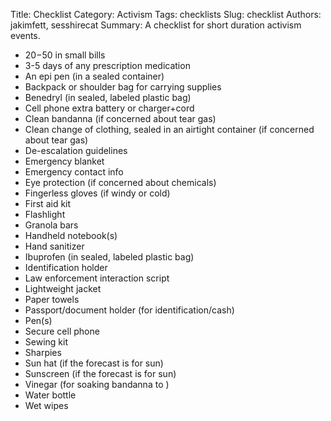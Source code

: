 Title: Checklist
Category: Activism
Tags: checklists
Slug: checklist
Authors: jakimfett, sesshirecat
Summary: A checklist for short duration activism events.

* $20-$50 in small bills
* 3-5 days of any prescription medication
* An epi pen (in a sealed container)
* Backpack or shoulder bag for carrying supplies
* Benedryl (in sealed, labeled plastic bag)
* Cell phone extra battery or charger+cord
* Clean bandanna (if concerned about tear gas)
* Clean change of clothing, sealed in an airtight container (if concerned about tear gas)
* De-escalation guidelines
* Emergency blanket
* Emergency contact info
* Eye protection (if concerned about chemicals)
* Fingerless gloves (if windy or cold)
* First aid kit
* Flashlight
* Granola bars
* Handheld notebook(s)
* Hand sanitizer 
* Ibuprofen (in sealed, labeled plastic bag)
* Identification holder
* Law enforcement interaction script
* Lightweight jacket
* Paper towels
* Passport/document holder (for identification/cash)
* Pen(s)
* Secure cell phone
* Sewing kit
* Sharpies
* Sun hat (if the forecast is for sun)
* Sunscreen (if the forecast is for sun)
* Vinegar (for soaking bandanna to )
* Water bottle 
* Wet wipes
